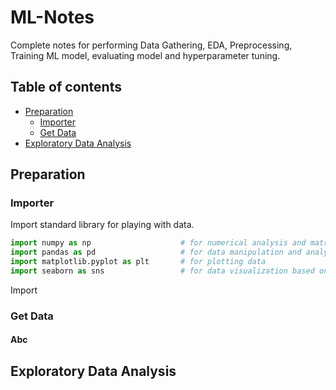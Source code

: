 # ML-Notes
Complete notes for performing Data Gathering, EDA, Preprocessing, Training ML model, evaluating model and hyperparameter tuning.
## Table of contents
- [Preparation](#Preparation)
	- [Importer](#Importer)
	- [Get Data](#Get-Data)
- [Exploratory Data Analysis](#Exploratory-Data-Analysis)


## Preparation
### Importer
Import standard library for playing with data.
```python
import numpy as np                    # for numerical analysis and matrix computation 
import pandas as pd                   # for data manipulation and analysis on tabular data
import matplotlib.pyplot as plt       # for plotting data
import seaborn as sns                 # for data visualization based on matplotlib
```
Import 
### Get Data
#### Abc
## Exploratory Data Analysis

<!--stackedit_data:
eyJoaXN0b3J5IjpbLTEzODkwMTU0MDYsODc4MTE0MzI5LC0xOD
QwMzM2OTcsMTYwODg2Mzg2OSwxMzY1NjQxNTY5LDEzMDk2MzYw
MTEsLTIwODkwMTA0NzIsMTI3ODA2NDYxOF19
-->
